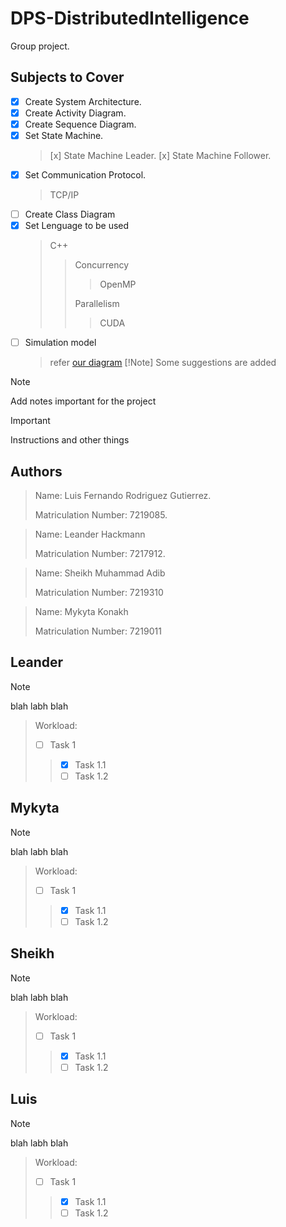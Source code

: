 # DPS-DistributedIntelligence

Group project.

## Subjects to Cover
- [x] Create System Architecture.
- [x] Create Activity Diagram.
- [x] Create Sequence Diagram.
- [x] Set State Machine.
  > [x] State Machine Leader.
  > [x] State Machine Follower.
- [x] Set Communication Protocol.
  > TCP/IP
- [ ] Create Class Diagram
- [x] Set Lenguage to be used
  > C++
  > > Concurrency
  > > 
  > > > OpenMP
  > > > 
  > > Parallelism
  > > 
  > > > CUDA
- [ ] Simulation model
  > refer [our diagram](https://drive.google.com/file/d/1gNeNTzplQIQAvc6RsRsR8JvbSZtf4c4z/view)
  > [!Note]
  > Some suggestions are added 

> [!Note]
> Add notes important for the project

> [!IMPORTANT]
> Instructions and other things

   
## Authors
> Name: Luis Fernando Rodriguez Gutierrez.
> 
> Matriculation Number: 7219085.

> Name: Leander Hackmann
> 
> Matriculation Number: 7217912.

> Name: Sheikh Muhammad Adib
>
> Matriculation Number: 7219310
>

> Name: Mykyta Konakh
>
> Matriculation Number: 7219011

## Leander

> [!Note]
> blah labh
> blah

> Workload:
> - [ ] Task 1
> > - [x] Task 1.1
> > - [ ] Task 1.2 

## Mykyta

> [!Note]
> blah labh
> blah

> Workload:
> - [ ] Task 1
> > - [x] Task 1.1
> > - [ ] Task 1.2 

## Sheikh

> [!Note]
> blah labh
> blah

> Workload:
> - [ ] Task 1
> > - [x] Task 1.1
> > - [ ] Task 1.2

## Luis

> [!Note]
> blah labh
> blah

> Workload:
> - [ ] Task 1
> > - [x] Task 1.1
> > - [ ] Task 1.2
